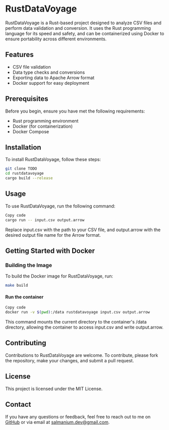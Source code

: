 # RustDataVoyage

RustDataVoyage is a Rust-based project designed to analyze CSV files and perform data validation and conversion. It uses the Rust programming language for its speed and safety, and can be containerized using Docker to ensure portability across different environments.

## Features

- CSV file validation
- Data type checks and conversions
- Exporting data to Apache Arrow format
- Docker support for easy deployment

## Prerequisites

Before you begin, ensure you have met the following requirements:

- Rust programming environment
- Docker (for containerization)
- Docker Compose

## Installation

To install RustDataVoyage, follow these steps:

```bash
git clone TODO
cd rustdatavoyage
cargo build --release
```

## Usage

To use RustDataVoyage, run the following command:

```bash
Copy code
cargo run -- input.csv output.arrow
```

Replace input.csv with the path to your CSV file, and output.arrow with the desired output file name for the Arrow format.

## Getting Started with Docker

### Building the Image

To build the Docker image for RustDataVoyage, run:

```bash
make build
```

#### Run the container

```bash
Copy code
docker run -v $(pwd):/data rustdatavoyage input.csv output.arrow
```

This command mounts the current directory to the container's /data directory, allowing the container to access input.csv and write output.arrow.

## Contributing

Contributions to RustDataVoyage are welcome. To contribute, please fork the repository, make your changes, and submit a pull request.

## License

This project is licensed under the MIT License.

## Contact

If you have any questions or feedback, feel free to reach out to me on [GitHub](https://github.com/Falcon-Super) or via email at [salmanium.dev@gmail.com](mailto:salmanium.dev@gmail.com).
